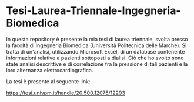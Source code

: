 # Tesi-Laurea-Triennale-Ingegneria-Biomedica
In questa repository è presente la mia tesi di laurea triennale, svolta presso la facoltà di Ingegneria Biomedica (Università Politecnica delle Marche).
Si tratta di un'analisi, utilizzando Microsoft Excel, di un database contenente informazioni relative a pazienti sottoposti a dialisi. Ciò che ho svolto sono state analisi descrittive e di correlazione fra la pressione di tali pazienti e la loro alternanza elettrocardiografica.

La tesi è presente al seguente link: 

https://tesi.univpm.it/handle/20.500.12075/12293
